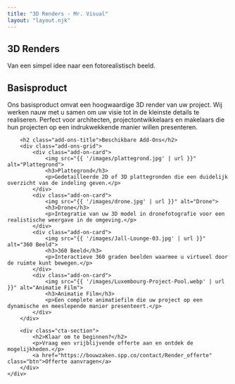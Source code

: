 ```yaml
---
title: "3D Renders - Mr. Visual"
layout: "layout.njk"
---
```


<section class="hero" style="background-image: url('{{ '/images/Bennekom-Project-Garden.jpg' | url }}');">
    <div class="hero-content">
        <h1>3D Renders</h1>
        <p>Van een simpel idee naar een fotorealistisch beeld.</p>
    </div>
</section>

<section class="page-content">
    <div class="container">
        <h2>Basisproduct</h2>
        <p>Ons basisproduct omvat een hoogwaardige 3D render van uw project. Wij werken nauw met u samen om uw visie tot in de kleinste details te realiseren. Perfect voor architecten, projectontwikkelaars en makelaars die hun projecten op een indrukwekkende manier willen presenteren.</p>

        <h2 class="add-ons-title">Beschikbare Add-Ons</h2>
        <div class="add-ons-grid">
            <div class="add-on-card">
                <img src="{{ '/images/plattegrond.jpg' | url }}" alt="Plattegrond">
                <h3>Plattegrond</h3>
                <p>Gedetailleerde 2D of 3D plattegronden die een duidelijk overzicht van de indeling geven.</p>
            </div>
            <div class="add-on-card">
                <img src="{{ '/images/drone.jpg' | url }}" alt="Drone">
                <h3>Drone</h3>
                <p>Integratie van uw 3D model in dronefotografie voor een realistische weergave in de omgeving.</p>
            </div>
            <div class="add-on-card">
                <img src="{{ '/images/Jall-Lounge-03.jpg' | url }}" alt="360 Beeld">
                <h3>360 Beeld</h3>
                <p>Interactieve 360 graden beelden waarmee u virtueel door de ruimte kunt bewegen.</p>
            </div>
            <div class="add-on-card">
                <img src="{{ '/images/Luxembourg-Project-Pool.webp' | url }}" alt="Animatie Film">
                <h3>Animatie Film</h3>
                <p>Een complete animatiefilm die uw project op een dynamische en meeslepende manier presenteert.</p>
            </div>
        </div>

        <div class="cta-section">
            <h2>Klaar om te beginnen?</h2>
            <p>Vraag een vrijblijvende offerte aan en ontdek de mogelijkheden.</p>
            <a href="https://bouwzaken.spp.co/contact/Render_offerte" class="btn">Offerte aanvragen</a>
        </div>
    </div>
</section>
